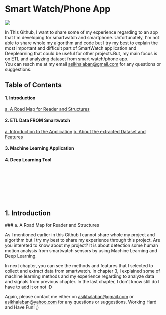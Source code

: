 # Smart Watch/Phone App

![](https://github.com/asikhalaban/Smart-Watch-Phone-App/blob/master/img/smart-phone-app-650.jpg)

In This Github, I want to share some of my experience regarding to an app that I'm developing for smartwatch and smartphone. Unfortunately, I'm not able to share whole my algorithm and code but I try my best to explain the most important and difficult part of SmartWatch application and Deeplearning that could be useful for other projects.But, my main focus is on ETL and analyzing dataset from smart watch/phone app.   
You can reach me at my email asikhalaban@gmail.com for any questions or suggestions.

## Table of Contents

#### 1. Introduction<br>
[a. A Road Map for Reader and Structures](#structures) 
#### 2. ETL Data FROM Smartwatch<br>
[a. Introduction to the Application](#Introduction) 
[b. About the extracted Dataset and Features](#Introduction)  
#### 3. Machine Learning Application<br>
#### 4. Deep Learning Tool<br>
<br><br><br><br><br><br>


## 1. Introduction
<a name="structures"/>
### a. A Road Map for Reader and Structures

As I mentioned earlier in this Github I cannot share whole my project and algorithm but I try my best to share my experience through this project. Are you intereted to know about my project? It is about detection some human motion analysis from smartwatch sensors by using Machine Learning and Deep Learning.

In next chapter, you can see the methods and features that I selected to collect and extract data from smartwatch. In chapter 3, I explained some of machine learning methods and my experience regarding to analyze data and signals from previous chapter. In the last chapter, I don't know still do I have to add it or not :D 

Again, please contact me either on asikhalaban@gmail.com or asikhalaban@yahoo.com for any questions or suggestions. Working Hard and Have Fun! ;)

<br><br>

